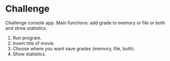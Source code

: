 # Challenge
Challenge console app. 
Main functions: add grade to memory or file or both and show statistics. 

1. Run program.
2. Insert title of movie.
3. Choose where you want save grades (memory, file, both).
4. Show statistics.
